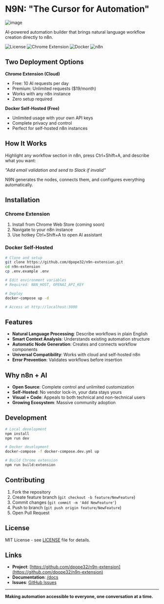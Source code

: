 # N9N: "The Cursor for Automation"
![image](https://github.com/user-attachments/assets/ebcd5ace-8fec-4e7c-b792-a3cc12439efc)

AI-powered automation builder that brings natural language workflow creation directly to n8n.

![License](https://img.shields.io/badge/license-MIT-blue.svg)
![Chrome Extension](https://img.shields.io/badge/Chrome-Extension-orange)
![Docker](https://img.shields.io/badge/Docker-Self--Hosted-blue)
![n8n](https://img.shields.io/badge/n8n-Compatible-green)

## Two Deployment Options

**Chrome Extension (Cloud)**
- Free: 10 AI requests per day  
- Premium: Unlimited requests ($19/month)
- Works with any n8n instance
- Zero setup required

**Docker Self-Hosted (Free)**
- Unlimited usage with your own API keys
- Complete privacy and control
- Perfect for self-hosted n8n instances

## How It Works

Highlight any workflow section in n8n, press Ctrl+Shift+A, and describe what you want:

*"Add email validation and send to Slack if invalid"*

N9N generates the nodes, connects them, and configures everything automatically.

## Installation

### Chrome Extension
1. Install from Chrome Web Store (coming soon)
2. Navigate to your n8n instance  
3. Use hotkey Ctrl+Shift+A to open AI assistant

### Docker Self-Hosted
```bash
# Clone and setup
git clone https://github.com/dpope32/n9n-extension.git
cd n9n-extension
cp .env.example .env

# Edit environment variables
# Required: N8N_HOST, OPENAI_API_KEY

# Deploy
docker-compose up -d

# Access at http://localhost:3000
```

## Features

- **Natural Language Processing**: Describe workflows in plain English
- **Smart Context Analysis**: Understands existing automation structure  
- **Automatic Node Generation**: Creates and connects workflow components
- **Universal Compatibility**: Works with cloud and self-hosted n8n
- **Error Prevention**: Validates workflows before insertion

## Why n8n + AI

- **Open Source**: Complete control and unlimited customization
- **Self-Hosted**: No vendor lock-in, your data stays yours
- **Visual + Code**: Appeals to both technical and non-technical users
- **Growing Ecosystem**: Massive community adoption

## Development

```bash
# Local development
npm install
npm run dev

# Docker development  
docker-compose -f docker-compose.dev.yml up

# Build Chrome extension
npm run build:extension
```

## Contributing

1. Fork the repository
2. Create feature branch (`git checkout -b feature/NewFeature`)
3. Commit changes (`git commit -m 'Add NewFeature'`)
4. Push to branch (`git push origin feature/NewFeature`)
5. Open Pull Request

## License

MIT License - see [LICENSE](LICENSE) file for details.

## Links

- **Project**: [https://github.com/dpope32/n9n-extension](https://github.com/dpope32/n9n-extension)
- **Documentation**: [/docs](/docs)
- **Issues**: [GitHub Issues](https://github.com/dpope32/n9n-extension/issues)

---

**Making automation accessible to everyone, one conversation at a time.**
